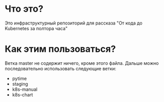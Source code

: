 # Что это?

Это инфраструктурный репозиторий для рассказа "От кода до Kubernetes за полтора часа"

# Как этим пользоваться?

Ветка master не содержит ничего, кроме этого файла. Дальше можно последовательно использовать следующие ветки:

* pytime
* staging
* k8s-manual
* k8s-chart